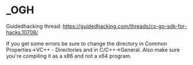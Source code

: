 # _OGH
Guidedhacking thread: https://guidedhacking.com/threads/cs-go-sdk-for-hacks.10708/

If you get some errors be sure to change the directory in Common Properties->VC++ - Directories and in C/C++->General.
Also make sure you're compiling it as a x86 and not a x64 program.
